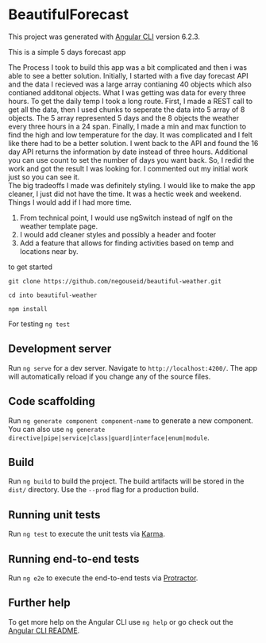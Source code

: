 # BeautifulForecast

This project was generated with [Angular CLI](https://github.com/angular/angular-cli) version 6.2.3.

This is a simple 5 days forecast app

The Process I took to build this app was a bit complicated and then i was able to see a better solution. Initially, I started with a five day forecast API and the data I recieved was a large array contianing 40 objects which also contianed additonal objects. What I was getting was data for every three hours. To get the daily temp I took a long route. First, I made a REST call to get all the data, then I used chunks to seperate the data into 5 array of 8 objects. The 5 array represented 5 days and the 8 objects the weather every three hours in a 24 span. Finally, I made a min and max function to find the high and low temperature for the day. It was complicated and I felt like there had to be a better solution. I went back to the API and found the 16 day API returns the information by date instead of three hours. Additional you can use count to set the number of days you want back. So, I redid the work and got the result I was looking for. I commented out my initial work just so you can see it.      
The big tradeoffs I made was definitely styling. I would like to make the app cleaner, I just did not have the time. It was a hectic week and weekend. 
Things I would add if I had more time.

1. From technical point, I would use ngSwitch instead of ngIf on the weather template page. 
2. I would add cleaner styles and possibly a header and footer
3. Add a feature that allows for finding activities based on temp and locations near by. 

to get started 

`git clone https://github.com/negouseid/beautiful-weather.git`


`cd into beautiful-weather`


`npm install` 


For testing `ng test`

## Development server

Run `ng serve` for a dev server. Navigate to `http://localhost:4200/`. The app will automatically reload if you change any of the source files.

## Code scaffolding

Run `ng generate component component-name` to generate a new component. You can also use `ng generate directive|pipe|service|class|guard|interface|enum|module`.

## Build

Run `ng build` to build the project. The build artifacts will be stored in the `dist/` directory. Use the `--prod` flag for a production build.

## Running unit tests

Run `ng test` to execute the unit tests via [Karma](https://karma-runner.github.io).

## Running end-to-end tests

Run `ng e2e` to execute the end-to-end tests via [Protractor](http://www.protractortest.org/).

## Further help

To get more help on the Angular CLI use `ng help` or go check out the [Angular CLI README](https://github.com/angular/angular-cli/blob/master/README.md).
